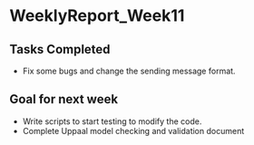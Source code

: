 # WeeklyReport_Week11

## Tasks Completed

- Fix some bugs and change the sending message format.

## Goal for next week

- Write scripts to start testing to modify the code.
- Complete Uppaal model checking and validation document
